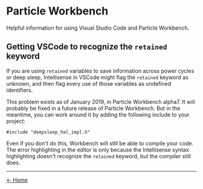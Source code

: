 # Particle Workbench
Helpful information for using Visual Studio Code and Particle Workbench.

## Getting VSCode to recognize the `retained` keyword
If you are using `retained` variables to save information across power
cycles or deep sleep, Intellisense in VSCode might flag the `retained`
keyword as unknown, and then flag every use of those variables as undefined
identifiers.

This problem exists as of January 2019, in Particle Workbench alpha7.  It
will probably be fixed in a future release of Particle Workbench.  But in
the meantime, you can work around it by adding the following include to your
project:

    #include "deepsleep_hal_impl.h"
    
Even if you don't do this, Workbench will still be able to compile your
code.  The error highlighting in the editor is only because the Intellisense
syntax highlighting doesn't recognize the `retained` keyword, but the
compiler still does.


---
[<- Home](/particle-cookbook)
